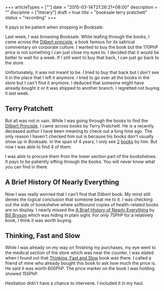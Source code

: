 +++
articleTypes = [""]
date = "2015-03-14T21:26:21+08:00"
description = ""
discipline = ["literary"]
draft = true
title = "booksale terry pratchett"
status = "recording"
+++

It pays to be patient when shopping in Booksale.

Last week, I was browsing Booksale. While leafing through the books, I came across the [Dilbert principle](), a book famous for its satirical commentary on corporate culture. I wanted to buy the book but the 170PhP price is not something I can just close my eyes to. I decided that it would be better to wait for a week. If I still want to buy that back, I can just go back to the store.

Unfortunately, it was not meant to be. I tried to buy that back but I don't see it in the place that I left it anymore. I tried to go over all the books in the store but I can't find it anymore. I deduced that someone might have already bought it or it was shipped to another branch. I regretted not buying it last week.

## Terry Pratchett

But all was not in vain. While I was going through the books to find the [Dilbert Principle](), I came across books by Terry Pratchett. He is a recently deceased author I have been meaning to check out a long time ago. The only reason I haven't checked him out is because his books don't usually show up in Booksale. In the span of 4 years, I only see [2]() [books]() by him. But now I was able to find 4 of them.

I was able to procure them from the lower section part of the bookshelves. It pays to be patiently sifting through the books. You will never know what you can find in there.

## A Brief History Of Nearly Everything

Now I was really worried that I can't find that Dilbert book. My mind still denies the logical conclusion that someone beat me to it. I was checking out the side of bookshelve where softbound copies of health-related books are on display. I nearly missed the [A Brief History of Nearly Everything]() by [Bill Bryson]() which was hiding in plain sight. For only 75PhP for a relatively book, I think it was worth buying.

## Thinking, Fast and Slow

While I was already on my way on finishing my purchases, my eye went to the medical section of the store which was near the counter. I was elated when I found out that [Thinking, Fast and Slow]() book was there. I called a friend of mine who already bought this book to ask how much the price is. He said it was worth 600PhP. The price marker on the book I was holding showed 155PhP.

Hesitation didn't have a chance to intervene. I included it in my haul.


